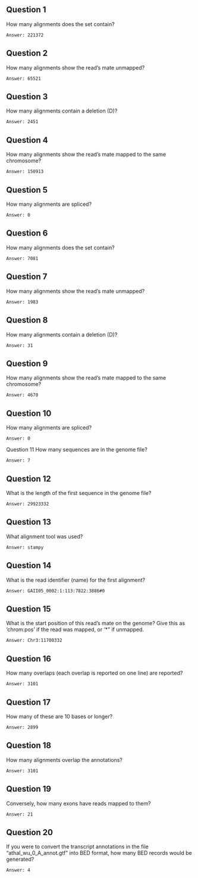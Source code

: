 ## Question 1
How many alignments does the set contain?
```
Answer: 221372
```

## Question 2
How many alignments show the read’s mate unmapped?
```
Answer: 65521
```

## Question 3
How many alignments contain a deletion (D)?
```
Answer: 2451
```

## Question 4
How many alignments show the read’s mate mapped to the same chromosome?
```
Answer: 150913
```

## Question 5
How many alignments are spliced?
```
Answer: 0
```

## Question 6
How many alignments does the set contain?
```
Answer: 7081
```

## Question 7
How many alignments show the read’s mate unmapped?
```
Answer: 1983
```

## Question 8
How many alignments contain a deletion (D)?
```
Answer: 31
```

## Question 9
How many alignments show the read’s mate mapped to the same chromosome?
```
Answer: 4670
```

## Question 10
How many alignments are spliced?
```
Answer: 0
```

Question 11
How many sequences are in the genome file?
```
Answer: 7
```

## Question 12
What is the length of the first sequence in the genome file?
```
Answer: 29923332
```

## Question 13
What alignment tool was used?
```
Answer: stampy
```
## Question 14
What is the read identifier (name) for the first alignment?
```
Answer: GAII05_0002:1:113:7822:3886#0
``` 

## Question 15
What is the start position of this read’s mate on the genome? Give this as ‘chrom:pos’ if the read was mapped, or ‘*” if unmapped.
```
Answer: Chr3:11700332
```

## Question 16
How many overlaps (each overlap is reported on one line) are reported?
```
Answer: 3101
```

## Question 17
How many of these are 10 bases or longer?
```
Answer: 2899
```

## Question 18
How many alignments overlap the annotations?
```
Answer: 3101
```

## Question 19
Conversely, how many exons have reads mapped to them?
```
Answer: 21
```

## Question 20
If you were to convert the transcript annotations in the file “athal_wu_0_A_annot.gtf” into BED format, how many BED records would be generated?
```
Answer: 4
```
